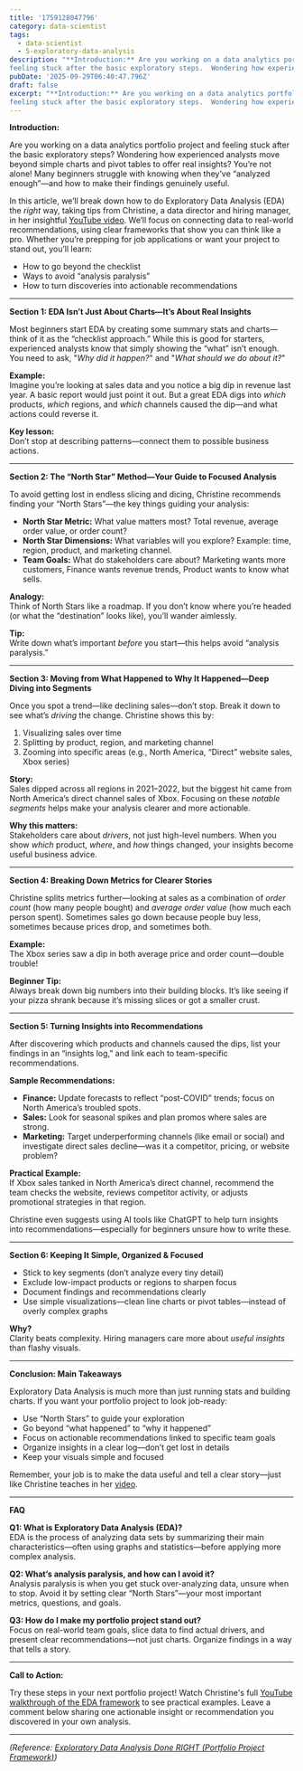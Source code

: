 ```yaml
---
title: '1759128047796'
category: data-scientist
tags:
  - data-scientist
  - 5-exploratory-data-analysis
description: "**Introduction:** Are you working on a data analytics portfolio project and
feeling stuck after the basic exploratory steps.  Wondering how experience..."
pubDate: '2025-09-29T06:40:47.796Z'
draft: false
excerpt: "**Introduction:** Are you working on a data analytics portfolio project and
feeling stuck after the basic exploratory steps.  Wondering how experience..."
---
```


**Introduction:**

Are you working on a data analytics portfolio project and feeling stuck after the basic exploratory steps? Wondering how experienced analysts move beyond simple charts and pivot tables to offer real insights? You’re not alone! Many beginners struggle with knowing when they’ve “analyzed enough”—and how to make their findings genuinely useful.

In this article, we’ll break down how to do Exploratory Data Analysis (EDA) the *right* way, taking tips from Christine, a data director and hiring manager, in her insightful [YouTube video](https://www.youtube.com/watch?v=VoPtfDoPBpU). We’ll focus on connecting data to real-world recommendations, using clear frameworks that show you can think like a pro. Whether you’re prepping for job applications or want your project to stand out, you’ll learn:

- How to go beyond the checklist
- Ways to avoid “analysis paralysis”
- How to turn discoveries into actionable recommendations

---

**Section 1: EDA Isn’t Just About Charts—It’s About Real Insights**

Most beginners start EDA by creating some summary stats and charts—think of it as the “checklist approach.” While this is good for starters, experienced analysts know that simply showing the “what” isn’t enough. You need to ask, "*Why did it happen?*" and "*What should we do about it?*"

**Example:**  
Imagine you’re looking at sales data and you notice a big dip in revenue last year. A basic report would just point it out. But a great EDA digs into *which* products, *which* regions, and *which* channels caused the dip—and what actions could reverse it.

**Key lesson:**  
Don’t stop at describing patterns—connect them to possible business actions.

---

**Section 2: The “North Star” Method—Your Guide to Focused Analysis**

To avoid getting lost in endless slicing and dicing, Christine recommends finding your “North Stars”—the key things guiding your analysis:

- **North Star Metric:** What value matters most? Total revenue, average order value, or order count?
- **North Star Dimensions:** What variables will you explore? Example: time, region, product, and marketing channel.
- **Team Goals:** What do stakeholders care about? Marketing wants more customers, Finance wants revenue trends, Product wants to know what sells.

**Analogy:**  
Think of North Stars like a roadmap. If you don’t know where you’re headed (or what the “destination” looks like), you’ll wander aimlessly.

**Tip:**  
Write down what’s important *before* you start—this helps avoid “analysis paralysis.”

---

**Section 3: Moving from What Happened to Why It Happened—Deep Diving into Segments**

Once you spot a trend—like declining sales—don’t stop. Break it down to see what’s *driving* the change. Christine shows this by:

1. Visualizing sales over time
2. Splitting by product, region, and marketing channel
3. Zooming into specific areas (e.g., North America, “Direct” website sales, Xbox series)

**Story:**  
Sales dipped across all regions in 2021–2022, but the biggest hit came from North America’s direct channel sales of Xbox. Focusing on these *notable segments* helps make your analysis clearer and more actionable.

**Why this matters:**  
Stakeholders care about *drivers*, not just high-level numbers. When you show *which* product, *where*, and *how* things changed, your insights become useful business advice.

---

**Section 4: Breaking Down Metrics for Clearer Stories**

Christine splits metrics further—looking at sales as a combination of *order count* (how many people bought) and *average order value* (how much each person spent). Sometimes sales go down because people buy less, sometimes because prices drop, and sometimes both.

**Example:**  
The Xbox series saw a dip in both average price and order count—double trouble!

**Beginner Tip:**  
Always break down big numbers into their building blocks. It’s like seeing if your pizza shrank because it’s missing slices or got a smaller crust.

---

**Section 5: Turning Insights into Recommendations**

After discovering which products and channels caused the dips, list your findings in an “insights log,” and link each to team-specific recommendations.

**Sample Recommendations:**

- **Finance:** Update forecasts to reflect “post-COVID” trends; focus on North America’s troubled spots.
- **Sales:** Look for seasonal spikes and plan promos where sales are strong.
- **Marketing:** Target underperforming channels (like email or social) and investigate direct sales decline—was it a competitor, pricing, or website problem?

**Practical Example:**  
If Xbox sales tanked in North America’s direct channel, recommend the team checks the website, reviews competitor activity, or adjusts promotional strategies in that region.

Christine even suggests using AI tools like ChatGPT to help turn insights into recommendations—especially for beginners unsure how to write these.

---

**Section 6: Keeping It Simple, Organized & Focused**

- Stick to key segments (don’t analyze every tiny detail)
- Exclude low-impact products or regions to sharpen focus
- Document findings and recommendations clearly
- Use simple visualizations—clean line charts or pivot tables—instead of overly complex graphs

**Why?**  
Clarity beats complexity. Hiring managers care more about *useful insights* than flashy visuals.

---

**Conclusion: Main Takeaways**

Exploratory Data Analysis is much more than just running stats and building charts. If you want your portfolio project to look job-ready:

- Use “North Stars” to guide your exploration
- Go beyond “what happened” to “why it happened”
- Focus on actionable recommendations linked to specific team goals
- Organize insights in a clear log—don’t get lost in details
- Keep your visuals simple and focused

Remember, your job is to make the data useful and tell a clear story—just like Christine teaches in her [video](https://www.youtube.com/watch?v=VoPtfDoPBpU).

---

**FAQ**

**Q1: What is Exploratory Data Analysis (EDA)?**  
EDA is the process of analyzing data sets by summarizing their main characteristics—often using graphs and statistics—before applying more complex analysis.

**Q2: What’s analysis paralysis, and how can I avoid it?**  
Analysis paralysis is when you get stuck over-analyzing data, unsure when to stop. Avoid it by setting clear “North Stars”—your most important metrics, questions, and goals.

**Q3: How do I make my portfolio project stand out?**  
Focus on real-world team goals, slice data to find actual drivers, and present clear recommendations—not just charts. Organize findings in a way that tells a story.

---

**Call to Action:**

Try these steps in your next portfolio project! Watch Christine's full [YouTube walkthrough of the EDA framework](https://www.youtube.com/watch?v=VoPtfDoPBpU) to see practical examples. Leave a comment below sharing one actionable insight or recommendation you discovered in your own analysis.

---

*(Reference: [Exploratory Data Analysis Done RIGHT (Portfolio Project Framework)](https://www.youtube.com/watch?v=VoPtfDoPBpU))*